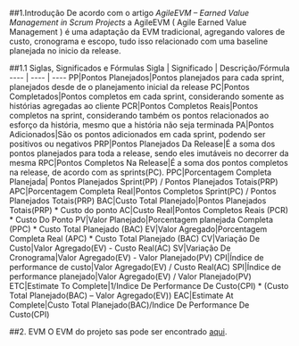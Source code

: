 ##1.Introdução
De acordo com o artigo _AgileEVM – Earned Value Management in Scrum Projects_ a AgileEVM ( Agile Earned Value Management ) é uma adaptação da EVM tradicional, agregando valores de custo, cronograma e escopo, tudo isso relacionado com uma baseline planejada no inicio da release.

##1.1 Siglas, Significados e Fórmulas
Sigla | Significado | Descrição/Fórmula
---- | ---- | ----
PP|Pontos Planejados|Pontos planejados para cada sprint, planejados desde de o planejamento inicial da release
PC|Pontos Completados|Pontos completos em cada sprint, considerando somente as histórias agregadas ao cliente
PCR|Pontos Completos Reais|Pontos completos na sprint, considerando também os pontos relacionados ao esforço da história, mesmo que a história não seja terminada
PA|Pontos Adicionados|São os pontos adicionados em cada sprint, podendo ser positivos ou negativos
PRP|Pontos Planejados Da Release|É a soma dos pontos planejados para toda a release, sendo eles imutáveis no decorrer da mesma
RPC|Pontos Completos Na Release|É a soma dos pontos completos na release, de acordo com as sprints(PC).
PPC|Porcentagem Completa Planejada| Pontos Planejados Sprint(PP) / Pontos Planejados Totais(PRP)
APC|Porcentagem Completa Real|Pontos Completos Sprint(PC) / Pontos Planejados Totais(PRP)
BAC|Custo Total Planejado|Pontos Planejados Totais(PRP) * Custo do ponto
AC|Custo Real|Pontos Completos Reais (PCR) * Custo Do Ponto
PV|Valor Planejado|Porcentagem planejada Completa (PPC) * Custo Total Planejado (BAC)
EV|Valor Agregado|Porcentagem Completa Real (APC) * Custo Total Planejado (BAC)
CV|Variação De Custo|Valor Agregado(EV) - Custo Real(AC)
SV|Variação De Cronograma|Valor Agregado(EV) - Valor Planejado(PV)
CPI|Índice de performance de custo|Valor Agregado(EV) / Custo Real(AC)
SPI|Índice de performance planejado|Valor Agregado(EV) / Valor Planejado(PV)
ETC|Estimate To Complete|1/Indice De Performance De Custo(CPI) * (Custo Total Planejado(BAC) – Valor Agregado(EV))
EAC|Estimate At Complete|Custo Total Planejado(BAC)/Indice De Performance De Custo(CPI)

##2. EVM
O EVM do projeto sas pode ser encontrado [aqui](https://docs.google.com/spreadsheets/d/1qEAfjiwK28bGGbYWuX1VVXOmoH-pnMCV1tzF2k8UKm4/edit?usp=sharing).